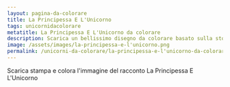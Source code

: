 ```yaml
---
layout: pagina-da-colorare
title: La Principessa E L'Unicorno
tags: unicornidacolorare
metatitle: La Principessa E L'Unicorno da colorare
description: Scarica un bellissimo disegno da colorare basato sulla storia La Principessa E L'Unicorno
image: /assets/images/la-principessa-e-l'unicorno.png
permalink: /unicorni-da-colorare/la-principessa-e-l'unicorno-da-colorare.html
---
```

Scarica stampa e colora l'immagine del racconto La Principessa E L'Unicorno
